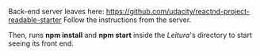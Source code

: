 Back-end server leaves here: https://github.com/udacity/reactnd-project-readable-starter
Follow the instructions from the server.

Then, runs __npm install__ and __npm start__ inside the _Leitura_'s directory to start seeing its front end. 
